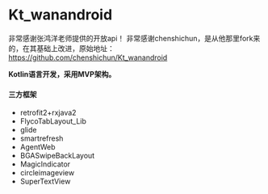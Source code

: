 # Kt_wanandroid

非常感谢张鸿洋老师提供的开放api！
非常感谢chenshichun，是从他那里fork来的，在其基础上改进，原始地址：https://github.com/chenshichun/Kt_wanandroid

**Kotlin语言开发，采用MVP架构。**

#### 三方框架
* retrofit2+rxjava2
* FlycoTabLayout_Lib
* glide
* smartrefresh
* AgentWeb
* BGASwipeBackLayout
* MagicIndicator
* circleimageview
* SuperTextView

